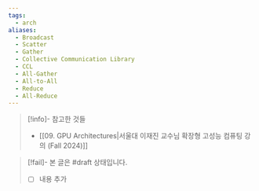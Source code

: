 ```yaml
---
tags:
  - arch
aliases:
  - Broadcast
  - Scatter
  - Gather
  - Collective Communication Library
  - CCL
  - All-Gather
  - All-to-All
  - Reduce
  - All-Reduce
---
```

> [!info]- 참고한 것들
> - [[09. GPU Architectures|서울대 이재진 교수님 확장형 고성능 컴퓨팅 강의 (Fall 2024)]]

> [!fail]- 본 글은 #draft 상태입니다.
> - [ ] 내용 추가
